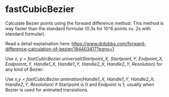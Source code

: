 # fastCubicBezier
Calculate Bezier points using the forward difference method.
This method is way faster than the standard formular (0.3s for 10^6 points vs. 2s with standard formular).

Read a detail explaination here: https://www.drdobbs.com/forward-difference-calculation-of-bezier/184403417?pgno=1

Use
*x, y = fastCubicBezier.universal(Startpoint_X, Startpoint_Y, Endpoint_X, Endpoinnt_Y, Handle1_X, Handle1_Y, Handle2_X, Handle2_Y, Resolution)*
for any kind of Bezier.

Use
*x,y = fastCubicBezier.animation(Handle1_X, Handle1_Y, Handle2_X, Handle2_Y, Resolution)*
if Startpoint is 0 and Endpoint is 1, usually when Bezier is used for animated transistions.
